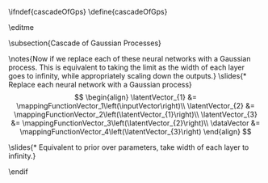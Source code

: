 \ifndef{cascadeOfGps}
\define{cascadeOfGps}

\editme

\subsection{Cascade of Gaussian Processes}

\notes{Now if we replace each of these neural networks with a Gaussian process. This is equivalent to taking the limit as the width of each layer goes to infinity, while appropriately scaling down the outputs.}
\slides{* Replace each neural network with a Gaussian process}
$$
\begin{align}
  \latentVector_{1} &= \mappingFunctionVector_1\left(\inputVector\right)\\
  \latentVector_{2} &= \mappingFunctionVector_2\left(\latentVector_{1}\right)\\
  \latentVector_{3} &= \mappingFunctionVector_3\left(\latentVector_{2}\right)\\
  \dataVector &= \mappingFunctionVector_4\left(\latentVector_{3}\right)
\end{align}
$$

\slides{* Equivalent to prior over parameters, take width of each layer to infinity.}

\endif
